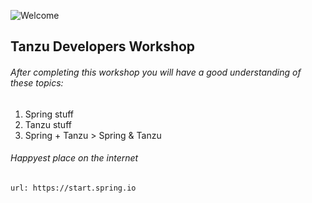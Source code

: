 ![Welcome](exercises/images/welcome.png)

## Tanzu Developers Workshop

###### After completing this workshop you will have a good understanding of these topics: 

1. Spring stuff
2. Tanzu stuff
3. Spring + Tanzu > Spring & Tanzu

###### Happyest place on the internet 

```dashboard:open-url
url: https://start.spring.io
```

